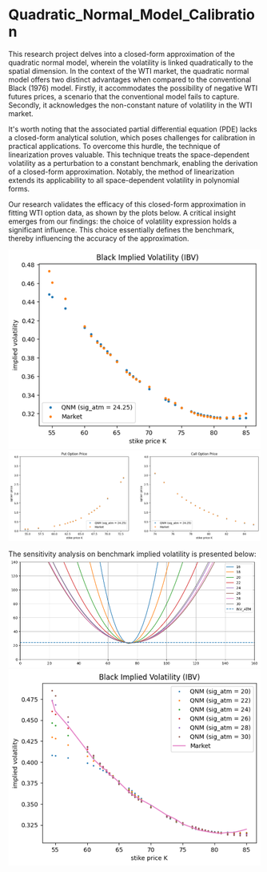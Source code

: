 # Quadratic_Normal_Model_Calibration

This research project delves into a closed-form approximation of the quadratic normal model, wherein the volatility is linked quadratically to the spatial dimension. 
In the context of the WTI market, the quadratic normal model offers two distinct advantages when compared to the conventional Black (1976) model. 
Firstly, it accommodates the possibility of negative WTI futures prices, a scenario that the conventional model fails to capture. 
Secondly, it acknowledges the non-constant nature of volatility in the WTI market.

It's worth noting that the associated partial differential equation (PDE) lacks a closed-form analytical solution, which poses challenges for calibration in practical applications. 
To overcome this hurdle, the technique of linearization proves valuable. 
This technique treats the space-dependent volatility as a perturbation to a constant benchmark, enabling the derivation of a closed-form approximation. 
Notably, the method of linearization extends its applicability to all space-dependent volatility in polynomial forms.

Our research validates the efficacy of this closed-form approximation in fitting WTI option data, as shown by the plots below.
A critical insight emerges from our findings: the choice of volatility expression holds a significant influence. 
This choice essentially defines the benchmark, thereby influencing the accuracy of the approximation.

![calibration_IBV](https://github.com/WuYenSun/Quadratic_Normal_Model/blob/main/calibration_IBV.png)
![calibration_price](https://github.com/WuYenSun/Quadratic_Normal_Model/blob/main/calibration_price.png)

The sensitivity analysis on benchmark implied volatility is presented below:
![sensitivity_sig_atm](https://github.com/WuYenSun/Quadratic_Normal_Model/blob/main/sensitivity_sig_atm.png)
![sensitivity_sig_atm_IBV](https://github.com/WuYenSun/Quadratic_Normal_Model/blob/main/sensitivity_sig_atm_IBV.png)

